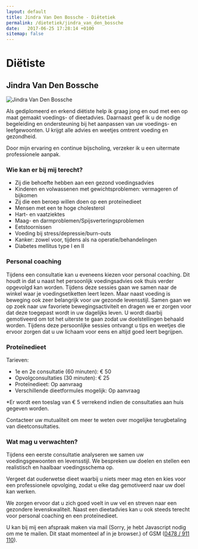 ```yaml
---
layout: default
title: Jindra Van Den Bossche - Diëtetiek
permalink: /dietetiek/jindra_van_den_bossche
date:   2017-06-25 17:28:14 +0100
sitemap: false
---
```



# Diëtiste

## Jindra Van Den Bossche

<picture class="portret">
	<source srcset="/img/Jindra_desktop_300x419.webp" media="(min-width: 769px)" type="image/webp">
	<source srcset="/img/Jindra_desktop_300x419.jpg" media="(min-width: 769px)">
	<source srcset="/img/Jindra_mobile_404x234.webp" type="image/webp">
	<img srcset="/img/Jindra_mobile_404x234.jpg" alt="Jindra Van Den Bossche">
</picture>

Als gediplomeerd en erkend diëtiste help ik graag jong en oud met een op maat gemaakt voedings- of dieetadvies. Daarnaast geef ik u de nodige begeleiding en ondersteuning bij het aanpassen van uw voedings- en leefgewoonten. U krijgt alle advies en weetjes omtrent voeding en gezondheid.

Door mijn ervaring en continue bijscholing, verzeker ik u een uitermate professionele aanpak.

### Wie kan er bij mij terecht?

* Zij die behoefte hebben aan een gezond voedingsadvies
* Kinderen en volwassenen met gewichtsproblemen: vermageren of bijkomen
* Zij die een beroep willen doen op een proteïnedieet
* Mensen met een te hoge cholesterol
* Hart- en vaatziektes
* Maag- en darmproblemen/Spijsverteringsproblemen
* Eetstoornissen
* Voeding bij stress/depressie/burn-outs
* Kanker: zowel voor, tijdens als na operatie/behandelingen
* Diabetes mellitus type I en II

### Personal coaching
Tijdens een consultatie kan u eveneens kiezen voor personal coaching. Dit houdt in dat u naast het persoonlijk voedingsadvies ook thuis verder opgevolgd kan worden. Tijdens deze sessies gaan we samen naar de winkel waar je voedingsetiketten leert lezen. Maar naast voeding is beweging ook zeer belangrijk voor uw gezonde levensstijl. Samen gaan we op zoek naar uw favoriete bewegingsactiviteit en dragen we er zorgen voor dat deze toegepast wordt in uw dagelijks leven. U wordt daarbij gemotiveerd om tot het uiterste te gaan zodat uw doelstellingen behaald worden.
Tijdens deze persoonlijke sessies ontvangt u tips en weetjes die ervoor zorgen dat u uw lichaam voor eens en altijd goed leert begrijpen.

### Proteïnedieet
Tarieven:

* 1e en 2e consultatie (60 minuten):	€ 50
* Opvolgconsultaties (30 minuten):	€ 25
* Proteïnedieet:				Op aanvraag
* Verschillende dieetformules mogelijk:	Op aanvraag

*Er wordt een toeslag van € 5 verrekend indien de consultaties aan huis gegeven worden.

Contacteer uw mutualiteit om meer te weten over mogelijke terugbetaling van dieetconsultaties.


### Wat mag u verwachten?

Tijdens een eerste consultatie analyseren we samen uw voedingsgewoonten en levensstijl. We bespreken uw doelen en stellen een realistisch en haalbaar voedingsschema op.

Vergeet dat ouderwetse dieet waarbij u niets meer mag eten en kies voor een professionele opvolging, zodat u elke dag gemotiveerd naar uw doel kan werken.

We zorgen ervoor dat u zich goed voelt in uw vel en streven naar een gezondere levenskwaliteit. Naast een dieetadvies kan u ook steeds terecht voor personal coaching en een proteïnedieet.


U kan bij mij een afspraak maken via mail (<script type="text/javascript" language="javascript">
<!--
// Email obfuscator script 2.1 by Tim Williams, University of Arizona Random encryption key feature by Andrew Moulden, Site Engineering Ltd
// This code is freeware provided these four comment lines remain intact A wizard to generate this code is at http://www.jottings.com/obfuscator/
{ coded = "4uO9W3895@lMSj3uE.nMj"; key = "7nzGqfolND3Ws1VB8kYijQOtHPTME2IJxLydwgXbu4c0SUKZhRCarFAp9ve65m";shift=coded.length;
	link="";	for (i=0; i<coded.length; i++) { if (key.indexOf(coded.charAt(i))==-1) {ltr = coded.charAt(i);link += (ltr);} else { ltr = (key.indexOf(coded.charAt(i))-shift+key.length) % key.length;link += (key.charAt(ltr));}} document.write("<a href='mailto:"+link+"'>"+link+"</a>")}//-->
</script><noscript>Sorry, je hebt Javascript nodig om me te mailen. Dit staat momenteel af in je browser.</noscript>) of GSM (<a href="tel:+32478911110" itemprop="telephone">0478 / 911 110</a>).


